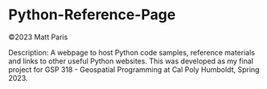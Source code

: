 # Python-Reference-Page

©2023 Matt Paris

Description:
A webpage to host Python code samples, reference materials and links to other useful Python websites. 
This was developed as my final project for GSP 318 - Geospatial Programming at Cal Poly Humboldt, Spring 2023.
